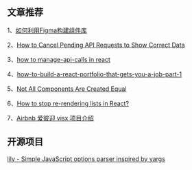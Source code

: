 ## 文章推荐

1、[如何利用Figma构建组件库](https://mp.weixin.qq.com/s/083NIEK_aB1MFi8JwAntDg)

2、[How to Cancel Pending API Requests to Show Correct Data](https://css-tricks.com/how-to-cancel-pending-api-requests-to-show-correct-data/)

3、[how to manage-api-calls in react](https://dev.to/adyasha8105/how-to-manage-api-calls-in-react-11a8)

4、[how-to-build-a-react-portfolio-that-gets-you-a-job-part-1](https://dev.to/profydev/how-to-build-a-react-portfolio-that-gets-you-a-job-part-1-5fh9)

5、[Not All Components Are Created Equal](https://formidable.com/blog/2021/react-components/?utm_source=reactdigest&utm_medium=rss&utm_campaign=313)

6、[How to stop re-rendering lists in React?](https://alexsidorenko.com/blog/react-list-rerender/?utm_source=reactdigest&utm_medium=rss&utm_campaign=313)

7、[Airbnb 爱彼迎 visx 项目介绍](https://zhuanlan.zhihu.com/p/390238154)


## 开源项目

[lily - Simple JavaScript options parser inspired by yargs](https://github.com/jcubic/lily)